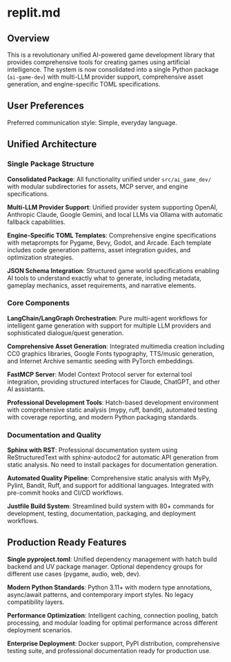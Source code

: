 # replit.md

## Overview

This is a revolutionary unified AI-powered game development library that provides comprehensive tools for creating games using artificial intelligence. The system is now consolidated into a single Python package (`ai-game-dev`) with multi-LLM provider support, comprehensive asset generation, and engine-specific TOML specifications.

## User Preferences

Preferred communication style: Simple, everyday language.

## Unified Architecture

### Single Package Structure

**Consolidated Package**: All functionality unified under `src/ai_game_dev/` with modular subdirectories for assets, MCP server, and engine specifications.

**Multi-LLM Provider Support**: Unified provider system supporting OpenAI, Anthropic Claude, Google Gemini, and local LLMs via Ollama with automatic fallback capabilities.

**Engine-Specific TOML Templates**: Comprehensive engine specifications with metaprompts for Pygame, Bevy, Godot, and Arcade. Each template includes code generation patterns, asset integration guides, and optimization strategies.

**JSON Schema Integration**: Structured game world specifications enabling AI tools to understand exactly what to generate, including metadata, gameplay mechanics, asset requirements, and narrative elements.

### Core Components

**LangChain/LangGraph Orchestration**: Pure multi-agent workflows for intelligent game generation with support for multiple LLM providers and sophisticated dialogue/quest generation.

**Comprehensive Asset Generation**: Integrated multimedia creation including CC0 graphics libraries, Google Fonts typography, TTS/music generation, and Internet Archive semantic seeding with PyTorch embeddings.

**FastMCP Server**: Model Context Protocol server for external tool integration, providing structured interfaces for Claude, ChatGPT, and other AI assistants.

**Professional Development Tools**: Hatch-based development environment with comprehensive static analysis (mypy, ruff, bandit), automated testing with coverage reporting, and modern Python packaging standards.

### Documentation and Quality

**Sphinx with RST**: Professional documentation system using ReStructuredText with sphinx-autodoc2 for automatic API generation from static analysis. No need to install packages for documentation generation.

**Automated Quality Pipeline**: Comprehensive static analysis with MyPy, Pylint, Bandit, Ruff, and support for additional languages. Integrated with pre-commit hooks and CI/CD workflows.

**Justfile Build System**: Streamlined build system with 80+ commands for development, testing, documentation, packaging, and deployment workflows.

## Production Ready Features

**Single pyproject.toml**: Unified dependency management with hatch build backend and UV package manager. Optional dependency groups for different use cases (pygame, audio, web, dev).

**Modern Python Standards**: Python 3.11+ with modern type annotations, async/await patterns, and contemporary import styles. No legacy compatibility layers.

**Performance Optimization**: Intelligent caching, connection pooling, batch processing, and modular loading for optimal performance across different deployment scenarios.

**Enterprise Deployment**: Docker support, PyPI distribution, comprehensive testing suite, and professional documentation ready for production use.